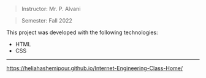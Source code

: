 > Instructor: Mr. P. Alvani

> Semester: Fall 2022


This project was developed with the following technologies:

- HTML
- CSS

---
https://heliahashemipour.github.io/Internet-Engineering-Class-Home/

